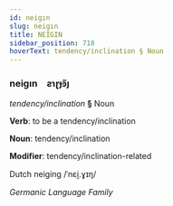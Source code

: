 ```yaml
---
id: neigın
slug: neigın
title: NEİGIN
sidebar_position: 718
hoverText: tendency/inclination § Noun
---
```


### neigın&emsp;<span kind="abugida">ƨɿɽɟꜿ̃ȷ</span>

*tendency/inclination* **§** Noun

**Verb**: to be a tendency/inclination

**Noun**: tendency/inclination

**Modifier**: tendency/inclination-related

Dutch neiging /ˈnɛi̯.ɣɪŋ/

*Germanic Language Family*